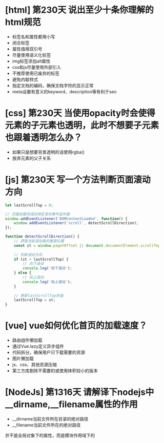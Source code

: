 # [html] 第230天 说出至少十条你理解的html规范

- 标签名和属性都用小写
- 闭合标签
- 属性值用双引号
- 尽量使用语义化标签
- img标签添加alt属性
- css和js尽量使用外部引入
- 不推荐使用已废弃的标签
- 避免内联样式
- 指定文档的编码，确保文档字符的显示正常
- meta设置有意义的keyword、description等有利于seo

# [css] 第230天 当使用opacity时会使得元素的子元素也透明，此时不想要子元素也跟着透明怎么办？

- 如果只是想要背景透明的话使用rgba()
- 放弃元素的父子关系

# [js] 第230天 写一个方法判断页面滚动方向

```javascript
let lastScrollTop = 0;

// 页面加载完成后绑定滚动事件监听器
window.addEventListener('DOMContentLoaded', function() {
    window.addEventListener('scroll', detectScrollDirection);
});

function detectScrollDirection() {
    // 获取当前滚动条的垂直位置
    const st = window.pageYOffset || document.documentElement.scrollTop;
    
    // 判断滚动方向
    if (st > lastScrollTop) {
        // 向下滚动
        console.log('向下滚动');
    } else {
        // 向上滚动
        console.log('向上滚动');
    }
    
    // 更新lastScrollTop的值
    lastScrollTop = st;
}

```

# [vue] vue如何优化首页的加载速度？

- 路由组件懒加载
- 通过Vue.lazy定义异步组件
- 代码拆分，确保用户只下载需要的资源
- 图片懒加载
- js、css、其他资源压缩
- 第三方库剔除不需要的或使用体积较小的版本

# [NodeJs] 第1316天 请解译下nodejs中__dirname,__filename属性的作用

- __dirname当前文件所在目录的绝对路径
- __filename当前文件所在的绝对路径

并不是全局对象下的属性，而是模块作用域下的
